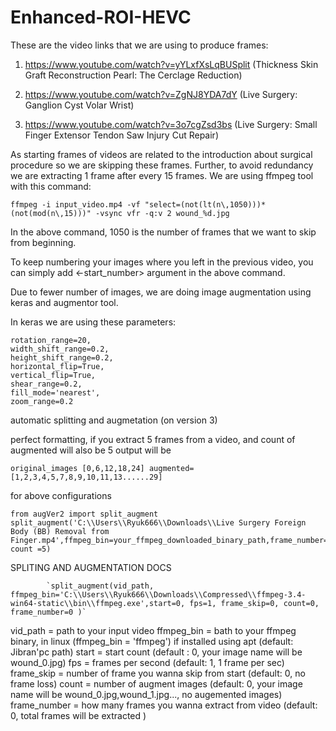 # Enhanced-ROI-HEVC
These are the video links that we are using to produce frames:

1. https://www.youtube.com/watch?v=yYLxfXsLqBUSplit (Thickness Skin Graft Reconstruction Pearl: The Cerclage Reduction)

2. https://www.youtube.com/watch?v=ZgNJ8YDA7dY (Live Surgery: Ganglion Cyst Volar Wrist)

3. https://www.youtube.com/watch?v=3o7cgZsd3bs (Live Surgery: Small Finger Extensor Tendon Saw Injury Cut Repair)

As starting frames of videos are related to the introduction about surgical procedure so we are skipping these frames. Further, to avoid redundancy we are extracting 1 frame after every 15 frames. We are using ffmpeg tool with this command:

    ffmpeg -i input_video.mp4 -vf "select=(not(lt(n\,1050)))*(not(mod(n\,15)))" -vsync vfr -q:v 2 wound_%d.jpg
In the above command, 1050 is the number of frames that we want to skip from beginning.

To keep numbering your images where you left in the previous video, you can simply add <-start_number> argument in the above command.

Due to fewer number of images, we are doing image augmentation using keras and augmentor tool.

In keras we are using these parameters:

    rotation_range=20,
    width_shift_range=0.2,
    height_shift_range=0.2,
    horizontal_flip=True,
    vertical_flip=True,
    shear_range=0.2,
    fill_mode='nearest',
    zoom_range=0.2
    
    
automatic splitting and augmetation (on version 3)

perfect formatting, if you extract 5 frames from a video, and count of augmented will also be 5 
output will be 

    original_images [0,6,12,18,24] augmented=[1,2,3,4,5,7,8,9,10,11,13......29]

for above configurations

    from augVer2 import split_augment
    split_augment('C:\\Users\\Ryuk666\\Downloads\\Live Surgery Foreign Body (BB) Removal from   Finger.mp4',ffmpeg_bin=your_ffmpeg_downloaded_binary_path,frame_number=5, count =5)

SPLITING AND AUGMENTATION DOCS 
            
            `split_augment(vid_path, ffmpeg_bin='C:\\Users\\Ryuk666\\Downloads\\Compressed\\ffmpeg-3.4-win64-static\\bin\\ffmpeg.exe',start=0, fps=1, frame_skip=0, count=0, frame_number=0 )`
            
 vid_path = path to your input video 
 ffmpeg_bin = bath to your ffmpeg binary, in linux (ffmpeg_bin = 'ffmpeg') if installed using apt (default: Jibran'pc path)
 start = start count (default : 0, your image name will be wound_0.jpg)
 fps = frames per second (default: 1, 1 frame per sec)
 frame_skip = number of frame you wanna skip from start (default: 0, no frame loss)
 count = number of augment images (default: 0,  your image name will be wound_0.jpg,wound_1.jpg..., no augemented images)
 frame_number = how many frames you wanna extract from video (default: 0, total frames will be extracted )


